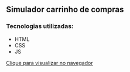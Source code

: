 <h2>Simulador carrinho de compras</h2>
<h3>Tecnologias utilizadas:</h3>
<ul>
    <li>HTML</li>
    <li>CSS</li>
    <li>JS</li>
</ul>

[Clique para visualizar no navegador](https://alanpedrod.github.io/simulador-carrinho-de-compras/)
